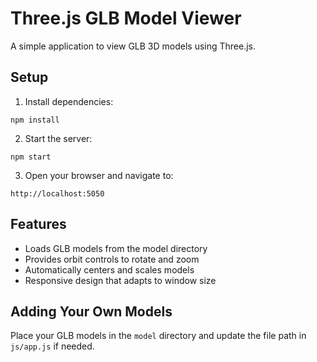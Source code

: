 # Three.js GLB Model Viewer

A simple application to view GLB 3D models using Three.js.

## Setup

1. Install dependencies:
```
npm install
```

2. Start the server:
```
npm start
```

3. Open your browser and navigate to:
```
http://localhost:5050
```

## Features

- Loads GLB models from the model directory
- Provides orbit controls to rotate and zoom
- Automatically centers and scales models
- Responsive design that adapts to window size

## Adding Your Own Models

Place your GLB models in the `model` directory and update the file path in `js/app.js` if needed. 